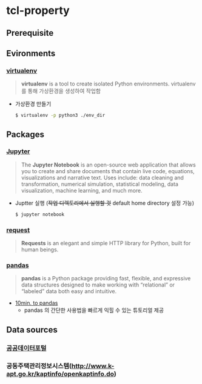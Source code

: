 # tcl-property

## Prerequisite
## Evironments
### [virtualenv](https://virtualenv.pypa.io/en/stable/)
> **virtualenv** is a tool to create isolated Python environments.
> virtualenv 를 통해 가상환경을 생성하여 작업함

* 가상환경 만들기

    ```bash
    $ virtualenv -p python3 ./env_dir
    ```

## Packages
### [Jupyter](http://jupyter.org/)
> The **Jupyter Notebook** is an open-source web application that allows you to create and share documents that contain live code, equations, visualizations and narrative text. Uses include: data cleaning and transformation, numerical simulation, statistical modeling, data visualization, machine learning, and much more.

* Juptter 실행 (~~작업 디렉토리에서 실행할 것~~ default home directory 설정 가능)
    
    ```bash
    $ jupyter notebook
    ```

### [request](http://docs.python-requests.org/en/master/)
>  **Requests** is an elegant and simple HTTP library for Python, built for human beings.


### [pandas](https://pandas.pydata.org/)
> **pandas** is a Python package providing fast, flexible, and expressive data structures designed to make working with “relational” or “labeled” data both easy and intuitive.
* [10min. to pandas](https://pandas.pydata.org/pandas-docs/stable/10min.html)
    * pandas 의 간단한 사용법을 빠르게 익힐 수 있는 튜토리얼 제공

## Data sources
### [공공데이터포털](ttps://www.data.go.kr/)
### 공동주택관리정보시스템(http://www.k-apt.go.kr/kaptinfo/openkaptinfo.do)